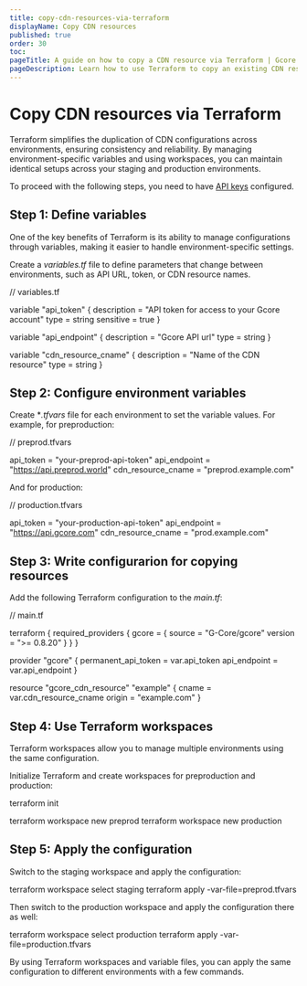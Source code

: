 ```yaml
---
title: copy-cdn-resources-via-terraform
displayName: Copy CDN resources
published: true
order: 30
toc:
pageTitle: A guide on how to copy a CDN resource via Terraform | Gcore
pageDescription: Learn how to use Terraform to copy an existing CDN resource.
---
```

# Copy CDN resources via Terraform 

Terraform simplifies the duplication of CDN configurations across environments, ensuring consistency and reliability. By managing environment-specific variables and using workspaces, you can maintain identical setups across your staging and production environments.

<alert-element type="tip" title="Tip">
 
To proceed with the following steps, you need to have <a href="https://gcore.com/docs/account-settings/create-use-or-delete-a-permanent-api-token#create-a-permanent-api-token" target="_blank">API keys</a> configured. 
 
</alert-element>

## Step 1: Define variables

One of the key benefits of Terraform is its ability to manage configurations through variables, making it easier to handle environment-specific settings. 

Create a *variables.tf* file to define parameters that change between environments, such as API URL, token, or CDN resource names. 

<code-block>

// variables.tf
 
variable "api_token" {
  description = "API token for access to your Gcore account"
  type        = string
  sensitive   = true
}
 
variable "api_endpoint" {
  description = "Gcore API url"
  type        = string
}
 
variable "cdn_resource_cname" {
  description = "Name of the CDN resource"
  type        = string
}

</code-block>

## Step 2: Configure environment variables 

Create **.tfvars* file for each environment to set the variable values. For example, for preproduction:

<code-block>

// preprod.tfvars
 
api_token          = "your-preprod-api-token"
api_endpoint       = "https://api.preprod.world"
cdn_resource_cname = "preprod.example.com"

</code-block>

And for production:

<code-block>

// production.tfvars
 
api_token          = "your-production-api-token"
api_endpoint       = "https://api.gcore.com"
cdn_resource_cname = "prod.example.com"

</code-block>

## Step 3: Write configurarion for copying resources 

Add the following Terraform configuration to the *main.tf*:

<code-block>

// main.tf
 
terraform {
  required_providers {
    gcore = {
      source  = "G-Core/gcore"
      version = ">= 0.8.20"
    }
  }
}
 
provider "gcore" {
  permanent_api_token = var.api_token
  api_endpoint = var.api_endpoint
}
 
 
resource "gcore_cdn_resource" "example" {
  cname  = var.cdn_resource_cname
  origin = "example.com"
}

</code-block>

## Step 4: Use Terraform workspaces

Terraform workspaces allow you to manage multiple environments using the same configuration. 

Initialize Terraform and create workspaces for preproduction and production: 

<code-block>

terraform init
 
terraform workspace new preprod
terraform workspace new production

</code-block>

## Step 5: Apply the configuration 

Switch to the staging workspace and apply the configuration:

<code-block>

terraform workspace select staging
terraform apply -var-file=preprod.tfvars

</code-block>

Then switch to the production workspace and apply the configuration there as well: 

<code-block>

terraform workspace select production
terraform apply -var-file=production.tfvars

</code-block>

By using Terraform workspaces and variable files, you can apply the same configuration to different environments with a few commands.